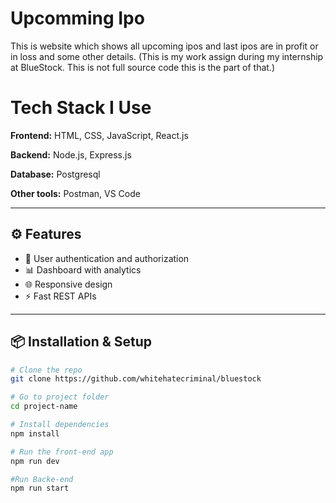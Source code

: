 # Upcomming Ipo

This is website which shows all upcoming ipos and last ipos are in profit or in loss and some other details.
(This is my work assign during my internship at BlueStock. This is not full source code this is the part of that.)

# Tech Stack I Use

**Frontend:** HTML, CSS, JavaScript, React.js

**Backend:** Node.js, Express.js

**Database:** Postgresql

**Other tools:** Postman, VS Code

---

## ⚙️ Features

- 🔐 User authentication and authorization
- 📊 Dashboard with analytics
- 🌐 Responsive design
- ⚡ Fast REST APIs

---

## 📦 Installation & Setup

```bash
# Clone the repo
git clone https://github.com/whitehatecriminal/bluestock

# Go to project folder
cd project-name

# Install dependencies
npm install

# Run the front-end app
npm run dev

#Run Backe-end
npm run start
